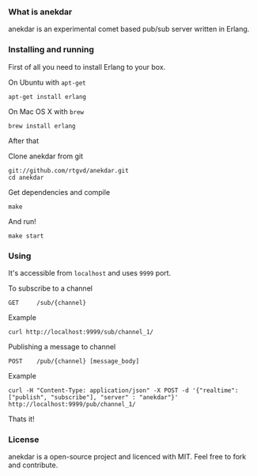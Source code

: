 ### What is anekdar

anekdar is an experimental comet based pub/sub server written in Erlang. 

### Installing and running

First of all you need to install Erlang to your box. 

On Ubuntu with ```apt-get```

    apt-get install erlang

On Mac OS X with ```brew```

    brew install erlang

After that

Clone anekdar from git

    git://github.com/rtgvd/anekdar.git
    cd anekdar

Get dependencies and compile

    make
    
And run!
    
    make start

### Using

It's accessible from ```localhost``` and uses ```9999``` port.

To subscribe to a channel

    GET     /sub/{channel}

Example

    curl http://localhost:9999/sub/channel_1/

Publishing a message to channel

    POST    /pub/{channel} [message_body]

Example

    curl -H "Content-Type: application/json" -X POST -d '{"realtime":["publish", "subscribe"], "server" : "anekdar"}' http://localhost:9999/pub/channel_1/
    
Thats it!

### License

anekdar is a open-source project and licenced with MIT. Feel free to fork and contribute.
